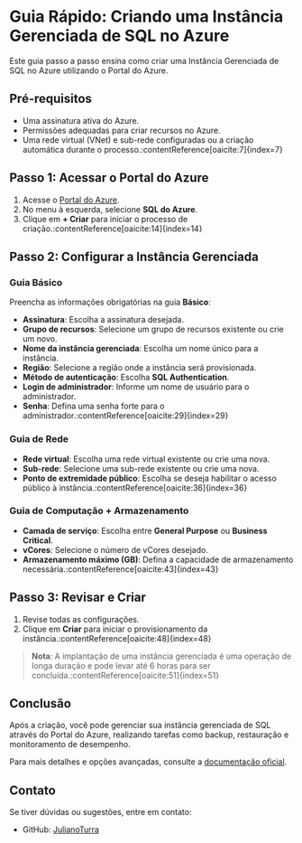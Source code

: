 # Guia Rápido: Criando uma Instância Gerenciada de SQL no Azure

Este guia passo a passo ensina como criar uma Instância Gerenciada de SQL no Azure utilizando o Portal do Azure.

## Pré-requisitos

- Uma assinatura ativa do Azure.
- Permissões adequadas para criar recursos no Azure.
- Uma rede virtual (VNet) e sub-rede configuradas ou a criação automática durante o processo.:contentReference[oaicite:7]{index=7}

## Passo 1: Acessar o Portal do Azure

1. Acesse o [Portal do Azure](https://portal.azure.com).
2. No menu à esquerda, selecione **SQL do Azure**.
3. Clique em **+ Criar** para iniciar o processo de criação.:contentReference[oaicite:14]{index=14}

## Passo 2: Configurar a Instância Gerenciada

### Guia Básico

Preencha as informações obrigatórias na guia **Básico**:

- **Assinatura**: Escolha a assinatura desejada.
- **Grupo de recursos**: Selecione um grupo de recursos existente ou crie um novo.
- **Nome da instância gerenciada**: Escolha um nome único para a instância.
- **Região**: Selecione a região onde a instância será provisionada.
- **Método de autenticação**: Escolha **SQL Authentication**.
- **Login de administrador**: Informe um nome de usuário para o administrador.
- **Senha**: Defina uma senha forte para o administrador.:contentReference[oaicite:29]{index=29}

### Guia de Rede

- **Rede virtual**: Escolha uma rede virtual existente ou crie uma nova.
- **Sub-rede**: Selecione uma sub-rede existente ou crie uma nova.
- **Ponto de extremidade público**: Escolha se deseja habilitar o acesso público à instância.:contentReference[oaicite:36]{index=36}

### Guia de Computação + Armazenamento

- **Camada de serviço**: Escolha entre **General Purpose** ou **Business Critical**.
- **vCores**: Selecione o número de vCores desejado.
- **Armazenamento máximo (GB)**: Defina a capacidade de armazenamento necessária.:contentReference[oaicite:43]{index=43}

## Passo 3: Revisar e Criar

1. Revise todas as configurações.
2. Clique em **Criar** para iniciar o provisionamento da instância.:contentReference[oaicite:48]{index=48}

> **Nota**: A implantação de uma instância gerenciada é uma operação de longa duração e pode levar até 6 horas para ser concluída.:contentReference[oaicite:51]{index=51}

## Conclusão

Após a criação, você pode gerenciar sua instância gerenciada de SQL através do Portal do Azure, realizando tarefas como backup, restauração e monitoramento de desempenho.

Para mais detalhes e opções avançadas, consulte a [documentação oficial](https://learn.microsoft.com/pt-br/azure/azure-sql/managed-instance/instance-create-quickstart?view=azuresql&tabs=azure-portal).

## Contato
Se tiver dúvidas ou sugestões, entre em contato:
- GitHub: [JulianoTurra](https://github.com/JulianoTurra)


